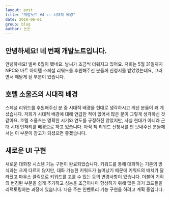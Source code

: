 ```yaml
---
layout: post
title: "개발노트 #4 :: 시대적 배경"
date: 2018-06-01
group: blog
author: 눈눈
---
```


## 안녕하세요! 네 번째 개발노트입니다.

안녕하세요! 벌써 6월이 됐네요. 날씨가 조금씩 더워지고 있어요.
저희는 5월 31일까지 NPC와 마트 아이템 스페셜 리워드를 후원해주신 분들께 신청서를 받았었는데요, 그러면서 깨닫게 된 부분이 있습니다.


## 호텔 소울즈의 시대적 배경

스페셜 리워드를 후원해주신 분 중 시대적 배경을 현대로 생각하시고 계신 분들이 꽤 계셨습니다.
저희가 시대적 배경에 대해 언급한 적이 없어서 많은 분이 그렇게 생각하신 것 같아요.
호텔 소울즈는 명확한 시기와 연도를 규정하진 않았지만, 사실 현대가 아니라 근대 시대 언저리를 배경으로 하고 있습니다.
아직 책 리워드 신청서를 안 보내주신 분들께서는 이 부분이 참고가 되셨으면 좋겠습니다.



## 새로운 UI 구현

새로운 대화창 시스템 기능 구현이 완료되었습니다. 키워드를 통해 대화하는 기존의 방식과는 크게 다르지 않지만, 대화 가능한 키워드가 늘어났기 때문에 키워드의 배치가 달라졌고
마우스 클릭으로 키워드를 고를 수 있는 등의 변경사항이 있습니다.
더불어 기획의 변경된 부분을 쉽게 추가하고 성능을 조금이나마 향상하기 위해 많은 과거 코드들을 리팩토링하는 과정에 있습니다.
다음 주는 인벤토리 기능 구현을 하려고 계획 중입니다.
